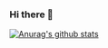 ### Hi there 👋

<!--
**YanjieZe/YanjieZe** is a ✨ _special_ ✨ repository because its `README.md` (this file) appears on your GitHub profile.


- 🔭 I’m currently working on Machine Learning
- 🌱 I’m currently learning Machine Learning.
- 🤔 I’m looking for help with **Dalao**
- 💬 Ask me about SJTU
- 📫 How to reach me: zeyanjie@sjtu.edu.cn
-->
[![Anurag's github stats](https://github-readme-stats.vercel.app/api?username=YanjieZe&show_icons=true&theme=tokyonight)](https://github.com/anuraghazra/github-readme-stats)
